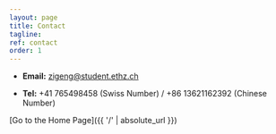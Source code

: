 ```yaml
---
layout: page
title: Contact
tagline: 
ref: contact
order: 1
---
```


- **Email:** zigeng@student.ethz.ch 

- **Tel:** +41 765498458 (Swiss Number) / +86 13621162392 (Chinese Number)

[Go to the Home Page]({{ '/' | absolute_url }})